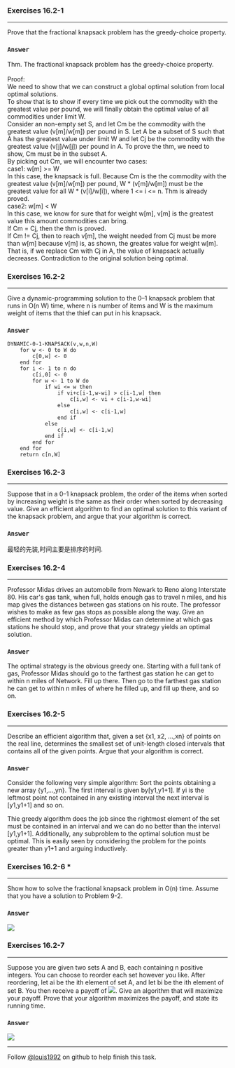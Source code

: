 ### Exercises 16.2-1
***
Prove that the fractional knapsack problem has the greedy-choice property.

### `Answer`
Thm. The fractional knapsack problem has the greedy-choice property.<br><br>
Proof: <br>
We need to show that we can construct a global optimal solution from local optimal solutions.<br>
To show that is to show if every time we pick out the commodity with the greatest value per pound, we will finally obtain the optimal value of all commodities under limit W.<br>
Consider an non-empty set S, and let Cm be the commodity with the greatest value (v[m]/w[m]) per pound in S. Let A be a subset of S such that A has the greatest value under limit W and let Cj be the commodity with the greatest value (v[j]/w[j]) per pound in A. To prove the thm, we need to show, Cm must be in the subset A.<br>
By picking out Cm, we will encounter two cases:<br>
case1: w[m] >= W<br>
In this case, the knapsack is full. Because Cm is the the commodity with the greatest value (v[m]/w[m]) per pound, W * (v[m]/w[m]) must be the greatest value for all W * (v[i]/w[i]), where 1 <= i <= n. Thm is already proved.<br>
case2: w[m] < W<br>
In this case, we know for sure that for weight w[m], v[m] is the greatest value this amount commodities can bring. <br>
If Cm = Cj, then the thm is proved.<br>
If Cm != Cj, then to reach v[m], the weight needed from Cj must be more than w[m] because v[m] is, as shown, the greates value for weight w[m]. That is, if we replace Cm with Cj in A, the value of knapsack actually decreases. Contradiction to the original solution being optimal.


### Exercises 16.2-2
***
Give a dynamic-programming solution to the 0–1 knapsack problem that runs in O(n W) time, where n is number of items and W is the maximum weight of items that the thief can put in his knapsack.

### `Answer`

	DYNAMIC-0-1-KNAPSACK(v,w,n,W)
		for w <- 0 to W do
			c[0,w] <- 0
		end for
		for i <- 1 to n do
			c[i,0] <- 0
			for w <- 1 to W do
				if wi <= w then
					if vi+c[i-1,w-wi] > c[i-1,w] then
						c[i,w] <- vi + c[i-1,w-wi]
					else
						c[i,w] <- c[i-1,w]
					end if
				else
					c[i,w] <- c[i-1,w]
				end if
			end for
		end for
		return c[n,W]

### Exercises 16.2-3
***
Suppose that in a 0–1 knapsack problem, the order of the items when sorted by increasing weight is the same as their order when sorted by decreasing value. Give an efficient algorithm to find an optimal solution to this variant of the knapsack problem, and argue that your algorithm is correct.

### `Answer`
最轻的先装,时间主要是排序的时间.

### Exercises 16.2-4
***
Professor Midas drives an automobile from Newark to Reno along Interstate 80. His car's gas tank, when full, holds enough gas to travel n miles, and his map gives the distances between gas stations on his route. The professor wishes to make as few gas stops as possible along the way. Give an efficient method by which Professor Midas can determine at which gas stations he should stop, and prove that your strategy yields an optimal solution.

### `Answer`
The optimal strategy is the obvious greedy one. Starting with a full tank of gas, Professor Midas should go to the farthest gas station he can get to within n miles of Network. Fill up there. Then go to the farthest gas station he can get to within n miles of where he filled up, and fill up there, and so on.

### Exercises 16.2-5
***
Describe an efficient algorithm that, given a set {x1, x2, ...,xn} of points on the real line, determines the smallest set of unit-length closed intervals that contains all of the given points. Argue that your algorithm is correct.

### `Answer`
Consider the following very simple algorithm: Sort the points obtaining a new array {y1,...,yn}. The first interval is given by[y1,y1+1]. If yi is the leftmost point not contained in any existing interval the next interval is [y1,y1+1] and so on.

Thie greedy algorithm does the job since the rightmost element of the set must be contained in an interval and we can do no better than the interval [y1,y1+1]. Additionally, any subproblem to the optimal solution must be optimal. This is easily seen by considering the problem for the points greater than y1+1 and arguing inductively.

### Exercises 16.2-6 *
***
Show how to solve the fractional knapsack problem in O(n) time. Assume that you have a
solution to Problem 9-2.

### `Answer`
![](./repo/s2/1.png)

### Exercises 16.2-7
***
Suppose you are given two sets A and B, each containing n positive integers. You can choose to reorder each set however you like. After reordering, let ai be the ith element of set A, and let bi be the ith element of set B. You then receive a payoff of ![](http://latex.codecogs.com/gif.latex?\\prod_{i=1}^n%20a_i^{b_i}%20). 
Give an algorithm that will maximize your payoff. Prove that your algorithm maximizes the payoff, and state its running time.

### `Answer`
![](./repo/s2/2.png)

***
Follow [@louis1992](https://github.com/gzc) on github to help finish this task.

